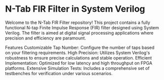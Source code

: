 # N-Tab FIR Filter in System Verilog
Welcome to the N-Tab FIR Filter repository! This project contains a fully functional N-tap Finite Impulse Response (FIR) filter designed using System Verilog. The filter is aimed at digital signal processing applications where precision and efficiency are paramount.

Features
Customizable Tap Number: Configure the number of taps based on your filtering requirements.
High Precision: Utilizes System Verilog's robustness to ensure precise calculations and stable operation.
Efficient Implementation: Optimized for low latency and high throughput on FPGA platforms.
Extensive Simulation Tests: Includes a comprehensive set of testbenches for verification under various scenarios.
